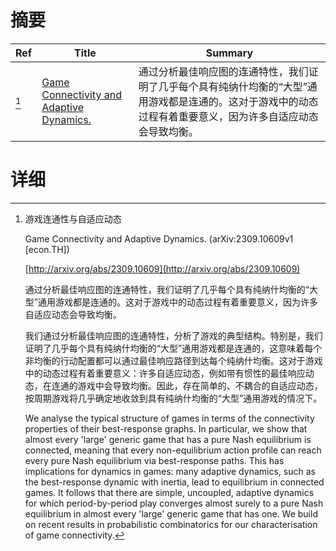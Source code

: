 # 摘要

| Ref | Title | Summary |
| --- | --- | --- |
| [^1] | [Game Connectivity and Adaptive Dynamics.](http://arxiv.org/abs/2309.10609) | 通过分析最佳响应图的连通特性，我们证明了几乎每个具有纯纳什均衡的“大型”通用游戏都是连通的。这对于游戏中的动态过程有着重要意义，因为许多自适应动态会导致均衡。 |

# 详细

[^1]: 游戏连通性与自适应动态

    Game Connectivity and Adaptive Dynamics. (arXiv:2309.10609v1 [econ.TH])

    [http://arxiv.org/abs/2309.10609](http://arxiv.org/abs/2309.10609)

    通过分析最佳响应图的连通特性，我们证明了几乎每个具有纯纳什均衡的“大型”通用游戏都是连通的。这对于游戏中的动态过程有着重要意义，因为许多自适应动态会导致均衡。

    

    我们通过分析最佳响应图的连通特性，分析了游戏的典型结构。特别是，我们证明了几乎每个具有纯纳什均衡的“大型”通用游戏都是连通的，这意味着每个非均衡的行动配置都可以通过最佳响应路径到达每个纯纳什均衡。这对于游戏中的动态过程有着重要意义：许多自适应动态，例如带有惯性的最佳响应动态，在连通的游戏中会导致均衡。因此，存在简单的、不耦合的自适应动态，按周期游戏将几乎确定地收敛到具有纯纳什均衡的“大型”通用游戏的情况下。

    We analyse the typical structure of games in terms of the connectivity properties of their best-response graphs. In particular, we show that almost every 'large' generic game that has a pure Nash equilibrium is connected, meaning that every non-equilibrium action profile can reach every pure Nash equilibrium via best-response paths. This has implications for dynamics in games: many adaptive dynamics, such as the best-response dynamic with inertia, lead to equilibrium in connected games. It follows that there are simple, uncoupled, adaptive dynamics for which period-by-period play converges almost surely to a pure Nash equilibrium in almost every 'large' generic game that has one. We build on recent results in probabilistic combinatorics for our characterisation of game connectivity.
    

